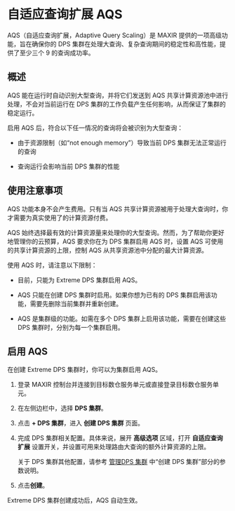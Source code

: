 # 自适应查询扩展 AQS

AQS（自适应查询扩展，Adaptive Query Scaling）是 MAXIR 提供的一项高级功能，旨在确保你的 DPS 集群在处理大查询、复杂查询期间的稳定性和高性能，提供了至少三个 9 的查询成功率。

## 概述

AQS 能在运行时自动识别大型查询，并将它们发送到 AQS 共享计算资源池中进行处理，不会对当前运行在 DPS 集群的工作负载产生任何影响，从而保证了集群的稳定运行。

启用 AQS 后，符合以下任一情况的查询将会被识别为大型查询：

- 由于资源限制（如“not enough memory”）导致当前 DPS 集群无法正常运行的查询

- 查询运行会影响当前 DPS 集群的性能

## 使用注意事项

AQS 功能本身不会产生费用。只有当 AQS 共享计算资源被用于处理大查询时，你才需要为真实使用了的计算资源付费。

AQS 始终选择最有效的计算资源量来处理你的大型查询。然而，为了帮助你更好地管理你的云预算，AQS 要求你在为 DPS 集群启用 AQS 时，设置 AQS 可使用的共享计算资源的上限，控制 AQS 从共享资源池中分配的最大计算资源。

使用 AQS 时，请注意以下限制：

- 目前，只能为 Extreme DPS 集群启用 AQS。

- AQS 只能在创建 DPS 集群时启用。如果你想为已有的 DPS 集群启用该功能，需要先删除当前集群并重新创建。

- AQS 是集群级的功能。如需在多个 DPS 集群上启用该功能，需要在创建这些 DPS 集群时，分别为每一个集群启用。


## 启用 AQS

在创建 Extreme DPS 集群时，你可以为集群启用 AQS。

1. 登录 MAXIR 控制台并连接到目标数仓服务单元或直接登录目标数仓服务单元。

2. 在左侧边栏中，选择 **DPS 集群**。

3. 点击 **+ DPS 集群**，进入 **创建 DPS 集群** 页面。

4. 完成 DPS 集群相关配置。具体来说，展开 **高级选项** 区域，打开 **自适应查询扩展** 设置开关，并设置可用来处理路由大查询的额外计算资源的上限。

    关于 DPS 集群其他配置，请参考 [管理DPS 集群](/maxir/guides/dps-clusters/manage-dps-clusters) 中“创建 DPS 集群”部分的参数说明。

5. 点击**创建**。

Extreme DPS 集群创建成功后，AQS 自动生效。
